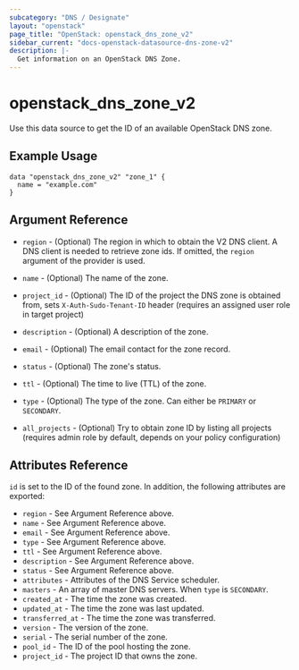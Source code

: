 ```yaml
---
subcategory: "DNS / Designate"
layout: "openstack"
page_title: "OpenStack: openstack_dns_zone_v2"
sidebar_current: "docs-openstack-datasource-dns-zone-v2"
description: |-
  Get information on an OpenStack DNS Zone.
---
```


# openstack\_dns\_zone\_v2

Use this data source to get the ID of an available OpenStack DNS zone.

## Example Usage

```hcl
data "openstack_dns_zone_v2" "zone_1" {
  name = "example.com"
}
```

## Argument Reference

* `region` - (Optional) The region in which to obtain the V2 DNS client.
  A DNS client is needed to retrieve zone ids. If omitted, the
  `region` argument of the provider is used.

* `name` - (Optional) The name of the zone.

* `project_id` - (Optional) The ID of the project the DNS zone is obtained from,
  sets `X-Auth-Sudo-Tenant-ID` header (requires an assigned user role in target project)

* `description` - (Optional) A description of the zone.

* `email` - (Optional) The email contact for the zone record.

* `status` - (Optional) The zone's status.

* `ttl` - (Optional) The time to live (TTL) of the zone.

* `type` - (Optional) The type of the zone. Can either be `PRIMARY` or `SECONDARY`.

* `all_projects` - (Optional) Try to obtain zone ID by listing all projects
  (requires admin role by default, depends on your policy configuration)

## Attributes Reference

`id` is set to the ID of the found zone. In addition, the following attributes
are exported:

* `region` - See Argument Reference above.
* `name` - See Argument Reference above.
* `email` - See Argument Reference above.
* `type` - See Argument Reference above.
* `ttl` - See Argument Reference above.
* `description` - See Argument Reference above.
* `status` - See Argument Reference above.
* `attributes` - Attributes of the DNS Service scheduler.
* `masters` - An array of master DNS servers. When `type` is  `SECONDARY`.
* `created_at` - The time the zone was created.
* `updated_at` - The time the zone was last updated.
* `transferred_at` - The time the zone was transferred.
* `version` - The version of the zone.
* `serial` - The serial number of the zone.
* `pool_id` - The ID of the pool hosting the zone.
* `project_id` - The project ID that owns the zone.
